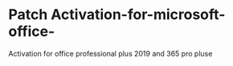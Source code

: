 #  Patch Activation-for-microsoft-office-
Activation for office professional plus 2019 and 365 pro pluse
